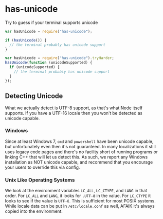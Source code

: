 # has-unicode

Try to guess if your terminal supports unicode

```javascript
var hasUnicode = require("has-unicode");

if (hasUnicode()) {
  // the terminal probably has unicode support
}
```

```javascript
var hasUnicode = require("has-unicode").tryHarder;
hasUnicode(function (unicodeSupported) {
  if (unicodeSupported) {
    // the terminal probably has unicode support
  }
});
```

## Detecting Unicode

What we actually detect is UTF-8 support, as that's what Node itself supports.
If you have a UTF-16 locale then you won't be detected as unicode capable.

### Windows

Since at least Windows 7, `cmd` and `powershell` have been unicode capable,
but unfortunately even then it's not guaranteed. In many localizations it
still uses legacy code pages and there's no facility short of running
programs or linking C++ that will let us detect this. As such, we
report any Windows installation as NOT unicode capable, and recommend
that you encourage your users to override this via config.

### Unix Like Operating Systems

We look at the environment variables `LC_ALL`, `LC_CTYPE`, and `LANG` in
that order. For `LC_ALL` and `LANG`, it looks for `.UTF-8` in the value.
For `LC_CTYPE` it looks to see if the value is `UTF-8`. This is sufficient
for most POSIX systems. While locale data can be put in `/etc/locale.conf`
as well, AFAIK it's always copied into the environment.
